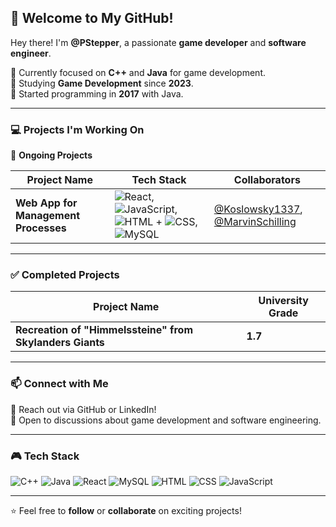 ## 🚀 Welcome to My GitHub!  

Hey there! I'm **@PStepper**, a passionate **game developer** and **software engineer**.  

🔹 Currently focused on **C++** and **Java** for game development.  
🔹 Studying **Game Development** since **2023**.  
🔹 Started programming in **2017** with Java.  

---

### 💻 Projects I'm Working On  
🚧 **Ongoing Projects**  

| Project Name | Tech Stack | Collaborators |
|-------------|-----------|---------------|
| **Web App for Management Processes** | ![React](https://img.shields.io/badge/-React-61DAFB?style=flat-square&logo=react&logoColor=white), ![JavaScript](https://img.shields.io/badge/-JavaScript-F7DF1E?style=flat-square&logo=javascript&logoColor=black), ![HTML](https://img.shields.io/badge/-HTML5-E34F26?style=flat-square&logo=html5&logoColor=white) + ![CSS](https://img.shields.io/badge/-CSS3-1572B6?style=flat-square&logo=css3&logoColor=white), ![MySQL](https://img.shields.io/badge/-MySQL-4479A1?style=flat-square&logo=mysql&logoColor=white) | [@Koslowsky1337](https://github.com/Koslowsky1337), [@MarvinSchilling](https://github.com/MarvinSchilling) |

---

### ✅ Completed Projects  

| Project Name | University Grade |
|-------------|----------------|
| **Recreation of "Himmelssteine" from Skylanders Giants** | **1.7** |

---

### 📫 Connect with Me  
📧 Reach out via GitHub or LinkedIn!  
💬 Open to discussions about game development and software engineering.  

---

### 🎮 Tech Stack  
![C++](https://img.shields.io/badge/-C%2B%2B-00599C?style=flat-square&logo=c%2B%2B&logoColor=white)
![Java](https://img.shields.io/badge/-Java-007396?style=flat-square&logo=java&logoColor=white)
![React](https://img.shields.io/badge/-React-61DAFB?style=flat-square&logo=react&logoColor=white)
![MySQL](https://img.shields.io/badge/-MySQL-4479A1?style=flat-square&logo=mysql&logoColor=white)
![HTML](https://img.shields.io/badge/-HTML5-E34F26?style=flat-square&logo=html5&logoColor=white)
![CSS](https://img.shields.io/badge/-CSS3-1572B6?style=flat-square&logo=css3&logoColor=white)
![JavaScript](https://img.shields.io/badge/-JavaScript-F7DF1E?style=flat-square&logo=javascript&logoColor=black)

---

⭐ Feel free to **follow** or **collaborate** on exciting projects!  







<!---
PStepper/PStepper is a ✨ special ✨ repository because its `README.md` (this file) appears on your GitHub profile.
You can click the Preview link to take a look at your changes.
--->
